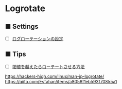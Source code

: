 # Logrotate
## ■ Settings
- [ ] [ログローテーションの設定]()
## ■ Tips
- [ ] [閾値を越えたらローテートさせる方法]()

https://hackers-high.com/linux/man-jp-logrotate/  
https://qiita.com/Esfahan/items/a8058f1eb593170855a1
